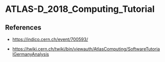 # ATLAS-D_2018_Computing_Tutorial

## References
* https://indico.cern.ch/event/700593/

* https://twiki.cern.ch/twiki/bin/viewauth/AtlasComputing/SoftwareTutorialGermanyAnalysis
